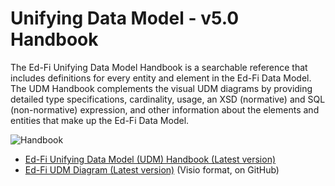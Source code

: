# Unifying Data Model - v5.0 Handbook

The Ed-Fi Unifying Data Model Handbook is a searchable reference that includes
definitions for every entity and element in the Ed-Fi Data Model. The UDM
Handbook complements the visual UDM diagrams by providing detailed type
specifications, cardinality, usage, an XSD (normative) and SQL (non-normative)
expression, and other information about the elements and entities that make up
the Ed-Fi Data Model.

![Handbook](../img/image-2023-4-28_10-38-18.png)

* [Ed-Fi Unifying Data Model (UDM) Handbook (Latest
    version)](https://schema.ed-fi.org/datahandbook-v510/index.html#/)
* [Ed-Fi UDM Diagram (Latest
    version)](https://github.com/Ed-Fi-Alliance-OSS/Ed-Fi-Standard/tree/main/Models)
    (Visio format, on GitHub)
